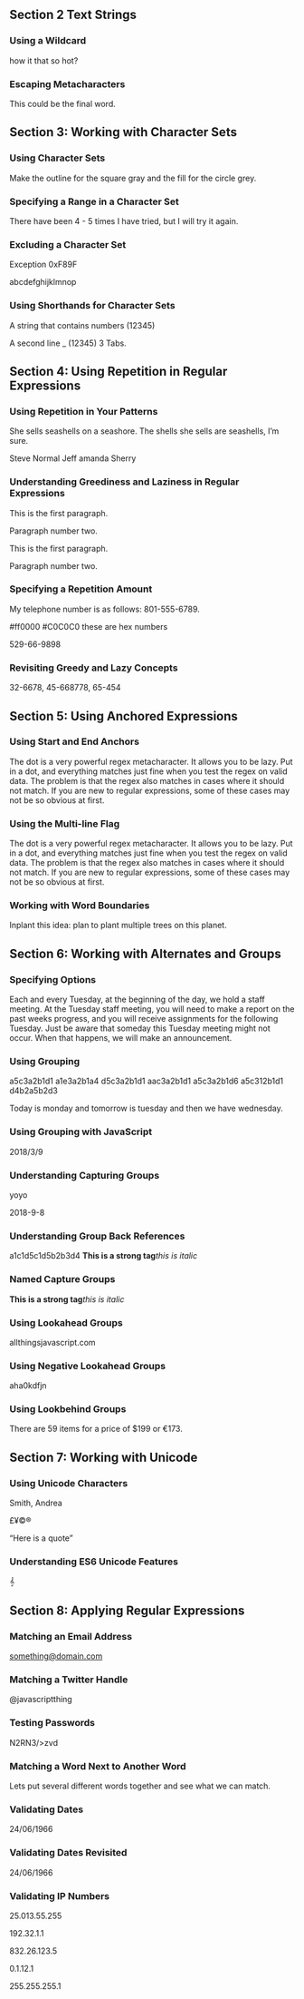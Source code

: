 ## Section 2 Text Strings

### Using a Wildcard

how it that so hot?

### Escaping Metacharacters

This could be the final word.

## Section 3: Working with Character Sets

### Using Character Sets

Make the outline for the square gray and the fill for the circle grey.

### Specifying a Range in a Character Set

There have been 4 - 5 times I have tried, but I will try it again.

### Excluding a Character Set

Exception 0xF89F

abcdefghijklmnop

### Using Shorthands for Character Sets

A string that contains numbers (12345)

A second line \_ (12345) 3 Tabs.

## Section 4: Using Repetition in Regular Expressions

### Using Repetition in Your Patterns

She sells seashells on a seashore. The shells she sells are seashells, I’m sure.

Steve Normal Jeff amanda Sherry

### Understanding Greediness and Laziness in Regular Expressions

<p>This is the first paragraph.</p><p>Paragraph number two.</p>
<p>This is the first paragraph.</p><p>Paragraph number two.</p>

### Specifying a Repetition Amount

My telephone number is as follows: 801-555-6789.

#ff0000 #C0C0C0 these are hex numbers

529-66-9898

### Revisiting Greedy and Lazy Concepts

32-6678, 45-668778, 65-454

## Section 5: Using Anchored Expressions

### Using Start and End Anchors

The dot is a very powerful regex metacharacter. It allows you to be lazy. Put in a dot, and everything matches just fine when you test the regex on valid data. The problem is that the regex also matches in cases where it should not match. If you are new to regular expressions, some of these cases may not be so obvious at first.

### Using the Multi-line Flag

The dot is a very powerful regex metacharacter. It allows you to be lazy. Put in a dot, and everything matches just fine when you test the regex on valid data. The problem is that the regex also matches in cases where it should not match. If you are new to regular expressions, some of these cases may not be so obvious at first.

### Working with Word Boundaries

Inplant this idea: plan to plant multiple trees on this planet.

## Section 6: Working with Alternates and Groups

### Specifying Options

Each and every Tuesday, at the beginning of the day, we hold a staff meeting. At the Tuesday staff meeting, you will need to make a report on the past weeks progress, and you will receive assignments for the following Tuesday. Just be aware that someday this Tuesday meeting might not occur. When that happens, we will make an announcement.

### Using Grouping

a5c3a2b1d1 a1e3a2b1a4 d5c3a2b1d1 aac3a2b1d1 a5c3a2b1d6 a5c312b1d1 d4b2a5b2d3

Today is monday and tomorrow is tuesday and then we have wednesday.

### Using Grouping with JavaScript

2018/3/9

### Understanding Capturing Groups

yoyo

2018-9-8

### Understanding Group Back References

a1c1d5c1d5b2b3d4
<strong>This is a strong tag</strong><i>this is italic</i>

### Named Capture Groups

<strong>This is a strong tag</strong><i>this is italic</i>

### Using Lookahead Groups

allthingsjavascript.com

### Using Negative Lookahead Groups

aha0kdfjn

### Using Lookbehind Groups

There are 59 items for a price of $199 or €173.

## Section 7: Working with Unicode

### Using Unicode Characters

Smith, Andrea

£¥©®

“Here is a quote”

### Understanding ES6 Unicode Features

𝄞

## Section 8: Applying Regular Expressions

### Matching an Email Address

something@domain.com

### Matching a Twitter Handle

@javascriptthing

### Testing Passwords

N2RN3/>zvd

### Matching a Word Next to Another Word

Lets put several different words together and see what we can match.

### Validating Dates

24/06/1966

### Validating Dates Revisited

24/06/1966

### Validating IP Numbers

25.013.55.255

192.32.1.1

832.26.123.5

0.1.12.1

255.255.255.1
